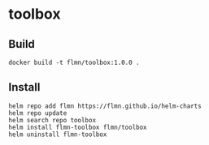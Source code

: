 # toolbox

## Build

```shell
docker build -t flmn/toolbox:1.0.0 .
```

## Install

```shell
helm repo add flmn https://flmn.github.io/helm-charts
helm repo update
helm search repo toolbox
helm install flmn-toolbox flmn/toolbox
helm uninstall flmn-toolbox
```
